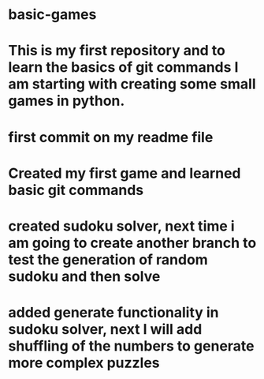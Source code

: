 # basic-games
# This is my first repository and to learn the basics of git commands I am starting with creating some small games in python.
# first commit on my readme file
# Created my first game and learned basic git commands
# created sudoku solver, next time i am going to create another branch to test the generation of random sudoku and then solve
# added generate functionality in sudoku solver, next I will add shuffling of the numbers to generate more complex puzzles


